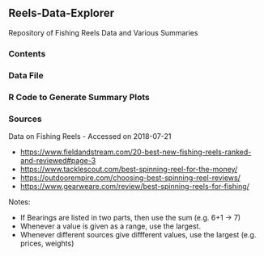 ## Reels-Data-Explorer
Repository of Fishing Reels Data and Various Summaries

### Contents

### Data File

### R Code to Generate Summary Plots



### Sources
Data on Fishing Reels - Accessed on 2018-07-21

* https://www.fieldandstream.com/20-best-new-fishing-reels-ranked-and-reviewed#page-3
* https://www.tacklescout.com/best-spinning-reel-for-the-money/
* https://outdoorempire.com/choosing-best-spinning-reel-reviews/
* https://www.gearweare.com/review/best-spinning-reels-for-fishing/

Notes:
- If Bearings are listed in two parts, then use the sum (e.g. 6+1 -> 7)
- Whenever a value is given as a range, use the largest.
- Whenever different sources give diffferent values, use the largest (e.g. prices, weights)




